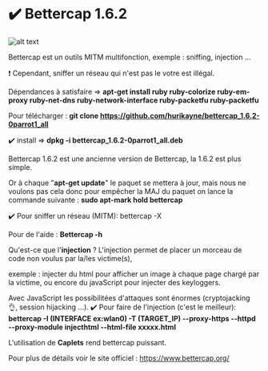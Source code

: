 # :heavy_check_mark: Bettercap 1.6.2
![alt text](https://www.bettercap.org/logo.png) </p>
Bettercap est un outils MITM multifonction, exemple : sniffing, injection ... </p>
:heavy_exclamation_mark: Cependant, sniffer un réseau qui n'est pas le votre est illégal. </p>
Dépendances à satisfaire => <b> apt-get install ruby ruby-colorize ruby-em-proxy ruby-net-dns ruby-network-interface ruby-packetfu ruby-packetfu </b> </p>
Pour télécharger :<b> git clone https://github.com/hurikayne/bettercap_1.6.2-0parrot1_all </b> </p>
:heavy_check_mark: install => <b>dpkg -i bettercap_1.6.2-0parrot1_all.deb</b> </p>
Bettercap 1.6.2 est une ancienne version de Bettercap, la 1.6.2 est plus simple. </p> Or à chaque "<b>apt-get update</b>" le paquet se mettera à jour, mais nous ne voulons pas cela donc pour empêcher la MAJ du paquet on lance la commande suivante : <b>sudo apt-mark hold bettercap</b> </p>
:heavy_check_mark: Pour sniffer un réseau (MITM): bettercap -X </p>
Pour de l'aide : <b>Bettercap -h </b></p>

Qu'est-ce que l'<b>injection</b> ? 
L'injection permet de placer un morceau de code non voulus par la/les victime(s), </p>exemple : injecter du html pour afficher un image à chaque page chargé par la victime, ou encore du javaScript pour injecter des keyloggers. </p>Avec JavaScript les possibilitées d'attaques sont énormes (cryptojacking :ok_hand:, session hijacking ...). 
:heavy_check_mark: Pour faire de l'injection (c'est le meilleur): <b>bettercap -I (INTERFACE ex:wlan0) -T (TARGET_IP) --proxy-https --httpd --proxy-module injecthtml --html-file xxxxx.html</b>  </p>

L'utilisation de <b>Caplets</b> rend bettercap puissant. </p>


Pour plus de détails voir le site officiel : https://www.bettercap.org/  </p>



